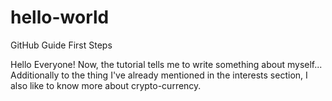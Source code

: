 # hello-world
GitHub Guide First Steps

Hello Everyone!
Now, the tutorial tells me to write something about myself... Additionally to the thing I've already mentioned in the interests section, I also like to know more about crypto-currency.

